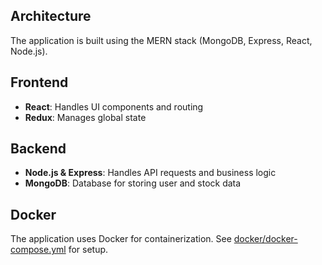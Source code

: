 ## Architecture

The application is built using the MERN stack (MongoDB, Express, React, Node.js).

## Frontend

- **React**: Handles UI components and routing
- **Redux**: Manages global state

## Backend

- **Node.js & Express**: Handles API requests and business logic
- **MongoDB**: Database for storing user and stock data

## Docker

The application uses Docker for containerization. See [docker/docker-compose.yml](docker/docker-compose.yml) for setup.
